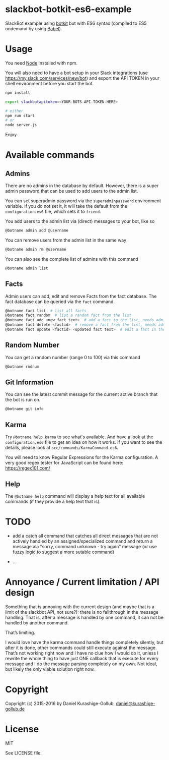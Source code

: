 # slackbot-botkit-es6-example

SlackBot example using [botkit](http://howdy.ai/botkit/) but with ES6 syntax (compiled to ES5 ondemand by using [Babel](https://babeljs.io)).


# Usage

You need [Node](https://nodejs.org/) installed with npm.

You will also need to have a bot setup in your Slack integrations (use https://my.slack.com/services/new/bot) and export the API TOKEN in your shell environment before you start the bot.


```bash
npm install

export slackbotapitoken=<YOUR-BOTS-API-TOKEN-HERE>

# either
npm run start
# or
node server.js
```

Enjoy.


# Available commands
## Admins

There are no admins in the database by default. However, there is a super admin password that can be used to add users to the admin list.

You can set superadmin password via the `superadminpassword` environment variable. If you do not set it, it will take the default from the `configuration.es6` file, which sets it to `friend`.

You add users to the admin list via (direct) messages to your bot, like so
```bash
@botname admin add @username
```

You can remove users from the admin list in the same way
```bash
@botname admin rm @username
```

You can also see the complete list of admins with this command
```bash
@botname admin list
```

## Facts

Admin users can add, edit and remove Facts from the fact database. The fact database can be queried via the `fact` command.

```bash
@botname fact list  # list all facts
@botname fact random  # list a random fact from the list
@botname fact add <new fact text>  # add a fact to the list, needs admin user
@botname fact delete <factid>  # remove a fact from the list, needs admin user
@botname fact update <factid> <updated fact text>  # edit a fact in the list, needs admin user
```

## Random Number

You can get a random number (range 0 to 100) via this command
```bash
@botname rndnum
```

## Git Information

You can see the latest commit message for the current active branch that the bot is run on.
```bash
@botname git info
```


## Karma

Try `@botname help karma` to see what's available. And have a look at the `configuration.es6` file to get an idea on how it works. If you want to see the details, please look at `src/commands/KarmaCommand.es6`.

You will need to know Regular Expressions for the Karma configuration. A very good regex tester for JavaScript can be found here: https://regex101.com/



## Help

The `@botname help` command will display a help text for all available commands (if they provide a help text that is).


# TODO

- add a catch all command that catches all direct messages that are not actively handled by an assigned/specialized command and return a message ala "sorry, command unknown - try again" message (or use fuzzy logic to suggest a more sutable command)

- ...



# Annoyance / Current limitation / API design

Something that is annoying with the current design (and maybe that is a limit of the slackbot API, not sure?): there is no fallthrough in the message handling. That is, after a message is handled by one command, it can not be handled by another command. 

That’s limiting. 

I would love have the karma command handle things completely silently, but after it is done, other commands could still execute against the message. That’s not working right now and I have no clue how I would do it, unless I rewrite the whole thing to have just ONE callback that is execute for every message and I do the message parsing completely on my own. Not ideal, but likely the only viable solution right now.





# Copyright

Copyright (c) 2015-2016 by Daniel Kurashige-Gollub, daniel@kurashige-gollub.de


# License

MIT

See LICENSE file.
